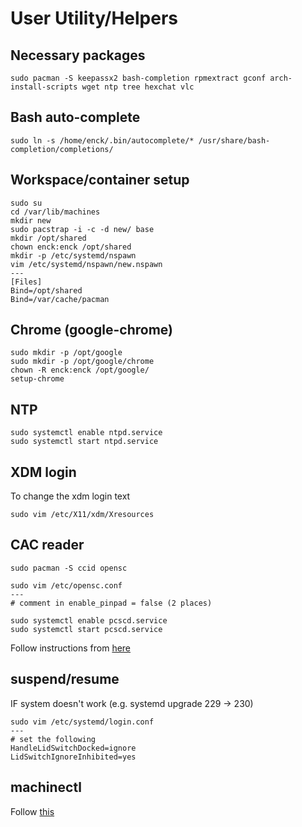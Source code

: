 # User Utility/Helpers

## Necessary packages
```
sudo pacman -S keepassx2 bash-completion rpmextract gconf arch-install-scripts wget ntp tree hexchat vlc
```

## Bash auto-complete
```
sudo ln -s /home/enck/.bin/autocomplete/* /usr/share/bash-completion/completions/
```

## Workspace/container setup
```
sudo su
cd /var/lib/machines
mkdir new
sudo pacstrap -i -c -d new/ base
mkdir /opt/shared
chown enck:enck /opt/shared
mkdir -p /etc/systemd/nspawn
vim /etc/systemd/nspawn/new.nspawn
---
[Files]
Bind=/opt/shared
Bind=/var/cache/pacman
```


## Chrome (google-chrome)
```
sudo mkdir -p /opt/google
sudo mkdir -p /opt/google/chrome
chown -R enck:enck /opt/google/
setup-chrome
```

## NTP

```
sudo systemctl enable ntpd.service
sudo systemctl start ntpd.service
```

## XDM login

To change the xdm login text
```
sudo vim /etc/X11/xdm/Xresources
```

## CAC reader
```
sudo pacman -S ccid opensc
```

```
sudo vim /etc/opensc.conf
---
# comment in enable_pinpad = false (2 places)
```

```
sudo systemctl enable pcscd.service
sudo systemctl start pcscd.service
```

Follow instructions from [here](https://github.com/enckse/howdoi/blob/master/software/chrome/dod-certs.md)

## suspend/resume

IF system doesn't work (e.g. systemd upgrade 229 -> 230)
```
sudo vim /etc/systemd/login.conf
---
# set the following
HandleLidSwitchDocked=ignore
LidSwitchIgnoreInhibited=yes
```

## machinectl

Follow [this](https://github.com/enckse/howdoi/blob/master/software/containers/init-nspawn.md)

